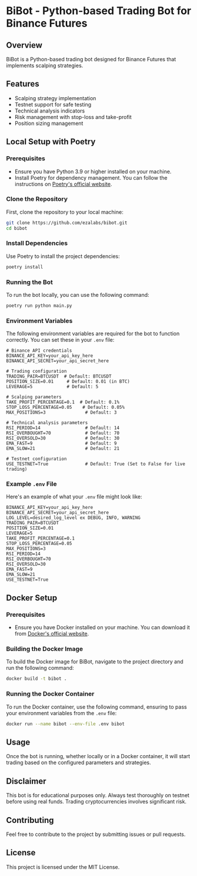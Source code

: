 # BiBot - Python-based Trading Bot for Binance Futures

## Overview
BiBot is a Python-based trading bot designed for Binance Futures that implements scalping strategies.

## Features

- Scalping strategy implementation
- Testnet support for safe testing
- Technical analysis indicators
- Risk management with stop-loss and take-profit
- Position sizing management

## Local Setup with Poetry

### Prerequisites
- Ensure you have Python 3.9 or higher installed on your machine.
- Install Poetry for dependency management. You can follow the instructions on [Poetry's official website](https://python-poetry.org/docs/#installation).

### Clone the Repository
First, clone the repository to your local machine:

```bash
git clone https://github.com/ezalabs/bibot.git
cd bibot
```

### Install Dependencies
Use Poetry to install the project dependencies:

```bash
poetry install
```

### Running the Bot
To run the bot locally, you can use the following command:

```bash
poetry run python main.py
```

### Environment Variables
The following environment variables are required for the bot to function correctly. You can set these in your `.env` file:

```plaintext
# Binance API credentials
BINANCE_API_KEY=your_api_key_here
BINANCE_API_SECRET=your_api_secret_here

# Trading configuration
TRADING_PAIR=BTCUSDT  # Default: BTCUSDT
POSITION_SIZE=0.01     # Default: 0.01 (in BTC)
LEVERAGE=5             # Default: 5

# Scalping parameters
TAKE_PROFIT_PERCENTAGE=0.1  # Default: 0.1%
STOP_LOSS_PERCENTAGE=0.05    # Default: 0.05%
MAX_POSITIONS=3               # Default: 3

# Technical analysis parameters
RSI_PERIOD=14                 # Default: 14
RSI_OVERBOUGHT=70             # Default: 70
RSI_OVERSOLD=30               # Default: 30
EMA_FAST=9                    # Default: 9
EMA_SLOW=21                   # Default: 21

# Testnet configuration
USE_TESTNET=True              # Default: True (Set to False for live trading)
```

### Example `.env` File
Here's an example of what your `.env` file might look like:

```plaintext
BINANCE_API_KEY=your_api_key_here
BINANCE_API_SECRET=your_api_secret_here
LOG_LEVEL=desired_log_level ex DEBUG, INFO, WARNING
TRADING_PAIR=BTCUSDT
POSITION_SIZE=0.01
LEVERAGE=5
TAKE_PROFIT_PERCENTAGE=0.1
STOP_LOSS_PERCENTAGE=0.05
MAX_POSITIONS=3
RSI_PERIOD=14
RSI_OVERBOUGHT=70
RSI_OVERSOLD=30
EMA_FAST=9
EMA_SLOW=21
USE_TESTNET=True
```

## Docker Setup

### Prerequisites
- Ensure you have Docker installed on your machine. You can download it from [Docker's official website](https://www.docker.com/get-started).

### Building the Docker Image
To build the Docker image for BiBot, navigate to the project directory and run the following command:

```bash
docker build -t bibot .
```

### Running the Docker Container
To run the Docker container, use the following command, ensuring to pass your environment variables from the `.env` file:

```bash
docker run --name bibot --env-file .env bibot
```

## Usage
Once the bot is running, whether locally or in a Docker container, it will start trading based on the configured parameters and strategies.

## Disclaimer

This bot is for educational purposes only. Always test thoroughly on testnet before using real funds. Trading cryptocurrencies involves significant risk. 

## Contributing
Feel free to contribute to the project by submitting issues or pull requests.

## License
This project is licensed under the MIT License.